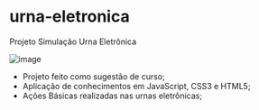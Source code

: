 # urna-eletronica
Projeto Simulação Urna Eletrônica

![image](https://user-images.githubusercontent.com/49788942/183298756-ddd57509-714f-487d-a03a-95fe0c86f34d.png)


- Projeto feito como sugestão de curso;
- Aplicação de conhecimentos em JavaScript, CSS3 e HTML5;
- Ações Básicas realizadas nas urnas eletrônicas;
